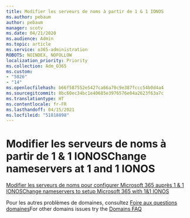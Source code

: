 ```yaml
---
title: Modifier les serveurs de noms à partir de 1 & 1 IONOS
ms.author: pebaum
author: pebaum
manager: scotv
ms.date: 04/21/2020
ms.audience: Admin
ms.topic: article
ms.service: o365-administration
ROBOTS: NOINDEX, NOFOLLOW
localization_priority: Priority
ms.collection: Adm_O365
ms.custom:
- "5826"
- "14"
ms.openlocfilehash: b66f587552e5427ca66a70c9e387fccc54b0d4a4
ms.sourcegitcommit: 8bc60ec34bc1e40685e3976576e04a2623f63a7c
ms.translationtype: HT
ms.contentlocale: fr-FR
ms.lasthandoff: 04/15/2021
ms.locfileid: "51818898"
---
```

# <a name="change-nameservers-at-1-and-1-ionos"></a><span data-ttu-id="6a3ea-102">Modifier les serveurs de noms à partir de 1 & 1 IONOS</span><span class="sxs-lookup"><span data-stu-id="6a3ea-102">Change nameservers at 1 and 1 IONOS</span></span>

[<span data-ttu-id="6a3ea-103">Modifier les serveurs de noms pour configurer Microsoft 365 auprès 1 & 1 IONOS</span><span class="sxs-lookup"><span data-stu-id="6a3ea-103">Change nameservers to setup Microsoft 365 with 1&1 IONOS</span></span>](https://docs.microsoft.com/microsoft-365/admin/dns/change-nameservers-at-1-1-internet)

<span data-ttu-id="6a3ea-104">Pour les autres problèmes de domaines, consultez [Foire aux questions domaines](https://docs.microsoft.com/microsoft-365/admin/setup/domains-faq)</span><span class="sxs-lookup"><span data-stu-id="6a3ea-104">For other domains issues try the [Domains FAQ](https://docs.microsoft.com/microsoft-365/admin/setup/domains-faq)</span></span>